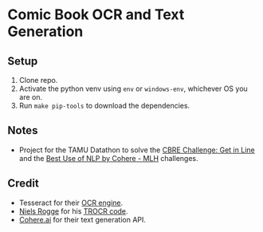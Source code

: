 # Comic Book OCR and Text Generation

## Setup
1. Clone repo.
2. Activate the python venv using `env` or `windows-env`, whichever OS you are on.
3. Run `make pip-tools` to download the dependencies.

## Notes
- Project for the TAMU Datathon to solve the [CBRE Challenge: Get in Line](https://tamudatathon.com/challenges/docs/cbre) and the [Best Use of NLP by Cohere - MLH](https://tamudatathon.com/challenges/docs/mlh_challenges#best-use-of-nlp-by-cohere---mlh) challenges.

## Credit
- Tesseract for their [OCR engine](https://github.com/tesseract-ocr/tesseract).
- [Niels Rogge](https://huggingface.co/nielsr) for his [TROCR code](https://huggingface.co/docs/transformers/main/model_doc/trocr).
- [Cohere.ai](https://cohere.ai/) for their text generation API.